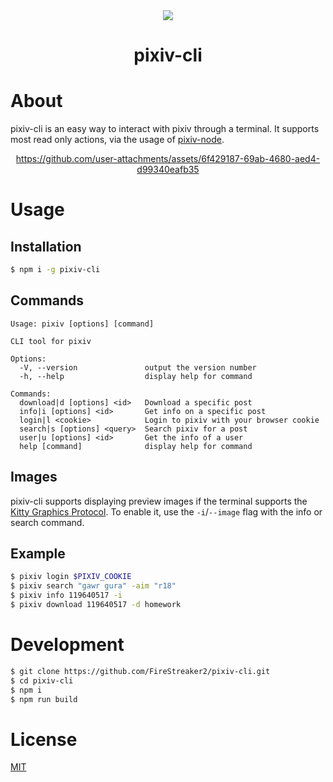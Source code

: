 <div align="center">
  <img src="https://upload.wikimedia.org/wikipedia/commons/thumb/7/73/Pixiv_logo.svg/270px-Pixiv_logo.svg.png" />
  <h1>pixiv-cli</h1>
</div>

# About

pixiv-cli is an easy way to interact with pixiv through a terminal. It supports most read only actions, via the usage of [pixiv-node](https://github.com/FireStreaker2/pixiv-node).

<div align="center">
  
https://github.com/user-attachments/assets/6f429187-69ab-4680-aed4-d99340eafb35

</div>  

# Usage

## Installation

```bash
$ npm i -g pixiv-cli
```

## Commands

```console
Usage: pixiv [options] [command]

CLI tool for pixiv

Options:
  -V, --version               output the version number
  -h, --help                  display help for command

Commands:
  download|d [options] <id>   Download a specific post
  info|i [options] <id>       Get info on a specific post
  login|l <cookie>            Login to pixiv with your browser cookie
  search|s [options] <query>  Search pixiv for a post
  user|u [options] <id>       Get the info of a user
  help [command]              display help for command
```

## Images

pixiv-cli supports displaying preview images if the terminal supports the [Kitty Graphics Protocol](https://sw.kovidgoyal.net/kitty/graphics-protocol/). To enable it, use the `-i`/`--image` flag with the info or search command.

## Example

```bash
$ pixiv login $PIXIV_COOKIE
$ pixiv search "gawr gura" -aim "r18"
$ pixiv info 119640517 -i
$ pixiv download 119640517 -d homework
```

# Development

```bash
$ git clone https://github.com/FireStreaker2/pixiv-cli.git
$ cd pixiv-cli
$ npm i
$ npm run build
```

# License

[MIT](https://github.com/FireStreaker2/hentairead-cli/blob/main/README.md)
